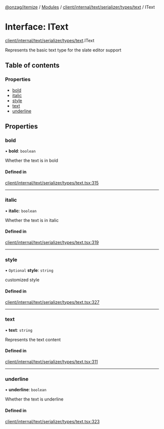 [@onzag/itemize](../README.md) / [Modules](../modules.md) / [client/internal/text/serializer/types/text](../modules/client_internal_text_serializer_types_text.md) / IText

# Interface: IText

[client/internal/text/serializer/types/text](../modules/client_internal_text_serializer_types_text.md).IText

Represents the basic text type for the slate editor support

## Table of contents

### Properties

- [bold](client_internal_text_serializer_types_text.IText.md#bold)
- [italic](client_internal_text_serializer_types_text.IText.md#italic)
- [style](client_internal_text_serializer_types_text.IText.md#style)
- [text](client_internal_text_serializer_types_text.IText.md#text)
- [underline](client_internal_text_serializer_types_text.IText.md#underline)

## Properties

### bold

• **bold**: `boolean`

Whether the text is in bold

#### Defined in

[client/internal/text/serializer/types/text.tsx:315](https://github.com/onzag/itemize/blob/5c2808d3/client/internal/text/serializer/types/text.tsx#L315)

___

### italic

• **italic**: `boolean`

Whether the text is in italic

#### Defined in

[client/internal/text/serializer/types/text.tsx:319](https://github.com/onzag/itemize/blob/5c2808d3/client/internal/text/serializer/types/text.tsx#L319)

___

### style

• `Optional` **style**: `string`

customized style

#### Defined in

[client/internal/text/serializer/types/text.tsx:327](https://github.com/onzag/itemize/blob/5c2808d3/client/internal/text/serializer/types/text.tsx#L327)

___

### text

• **text**: `string`

Represents the text content

#### Defined in

[client/internal/text/serializer/types/text.tsx:311](https://github.com/onzag/itemize/blob/5c2808d3/client/internal/text/serializer/types/text.tsx#L311)

___

### underline

• **underline**: `boolean`

Whether the text is underline

#### Defined in

[client/internal/text/serializer/types/text.tsx:323](https://github.com/onzag/itemize/blob/5c2808d3/client/internal/text/serializer/types/text.tsx#L323)
